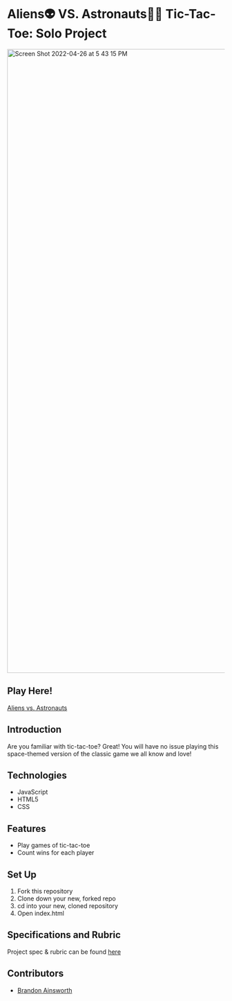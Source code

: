 

# Aliens👽 VS. Astronauts🧑‍🚀 Tic-Tac-Toe: Solo Project

<img width="1440" alt="Screen Shot 2022-04-26 at 5 43 15 PM" src="https://user-images.githubusercontent.com/87993138/165410464-a64735cb-0576-43a5-9985-487e9ce85970.png">

## Play Here!

[Aliens vs. Astronauts](https://brandonainsworth.github.io/tic-tac-toe/)

## Introduction 

Are you familiar with tic-tac-toe? Great! You will have no issue playing this space-themed version of the classic game we all know and love!

## Technologies

* JavaScript
* HTML5
* CSS

## Features

* Play games of tic-tac-toe
* Count wins for each player


## Set Up

1. Fork this repository
2. Clone down your new, forked repo
3. cd into your new, cloned repository
4. Open index.html

## Specifications and Rubric

Project spec & rubric can be found [here](https://frontend.turing.edu/projects/module-1/tic-tac-toe-solo.html)



## Contributors 

* [Brandon Ainsworth](https://github.com/BrandonAinsworth/ "Brandon Ainsworth")
